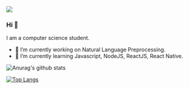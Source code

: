 <img src="https://github.com/pr2tik1/pr2tik1/blob/master/IMAGE-NAME">

### Hi 👋

I am a computer science student.
- 🔭 I’m currently working on Natural Language Preprocessing.
- 🌱 I’m currently learning Javascript, NodeJS, ReactJS, React Native.

![Anurag's github stats](https://github-readme-stats.vercel.app/api?username=HenzoVz&show_icons=true&theme=radical)

[![Top Langs](https://github-readme-stats.vercel.app/api/top-langs/?username=HenzoVz)](https://github.com/HenzoVz/github-readme-stats)

